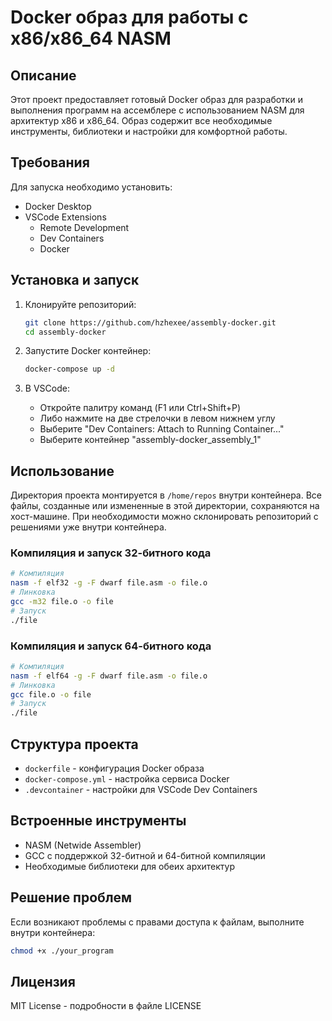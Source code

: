 # Docker образ для работы с x86/x86_64 NASM

## Описание
Этот проект предоставляет готовый Docker образ для разработки и выполнения программ на ассемблере с использованием NASM для архитектур x86 и x86_64. Образ содержит все необходимые инструменты, библиотеки и настройки для комфортной работы.

## Требования
Для запуска необходимо установить:
- Docker Desktop
- VSCode Extensions
  - Remote Development
  - Dev Containers
  - Docker

## Установка и запуск
1. Клонируйте репозиторий:
   ```bash
   git clone https://github.com/hzhexee/assembly-docker.git
   cd assembly-docker
   ```

2. Запустите Docker контейнер:
   ```bash
   docker-compose up -d
   ```

3. В VSCode:
   - Откройте палитру команд (F1 или Ctrl+Shift+P)
   - Либо нажмите на две стрелочки в левом нижнем углу
   - Выберите "Dev Containers: Attach to Running Container..."
   - Выберите контейнер "assembly-docker_assembly_1"

## Использование
Директория проекта монтируется в `/home/repos` внутри контейнера. Все файлы, созданные или измененные в этой директории, сохраняются на хост-машине.
При необходимости можно склонировать репозиторий с решениями уже внутри контейнера.

### Компиляция и запуск 32-битного кода
```bash
# Компиляция
nasm -f elf32 -g -F dwarf file.asm -o file.o
# Линковка
gcc -m32 file.o -o file
# Запуск
./file
```

### Компиляция и запуск 64-битного кода
```bash
# Компиляция
nasm -f elf64 -g -F dwarf file.asm -o file.o
# Линковка
gcc file.o -o file
# Запуск
./file
```

## Структура проекта
- `dockerfile` - конфигурация Docker образа
- `docker-compose.yml` - настройка сервиса Docker
- `.devcontainer` - настройки для VSCode Dev Containers

## Встроенные инструменты
- NASM (Netwide Assembler)
- GCC с поддержкой 32-битной и 64-битной компиляции
- Необходимые библиотеки для обеих архитектур

## Решение проблем
Если возникают проблемы с правами доступа к файлам, выполните внутри контейнера:
```bash
chmod +x ./your_program
```

## Лицензия
MIT License - подробности в файле LICENSE


